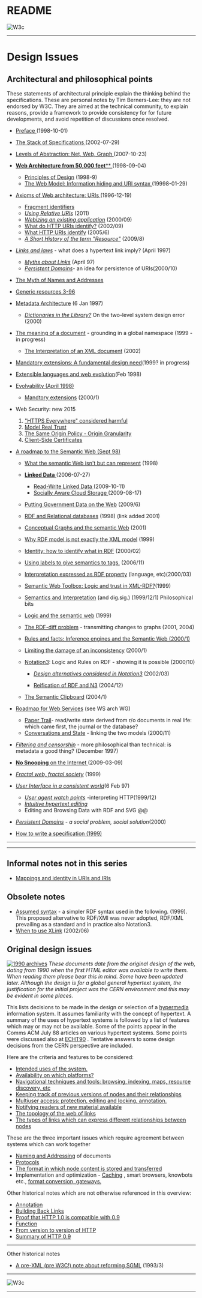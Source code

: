 # README


![W3c](https://www.w3.org/Icons/WWW/w3c_home.gif)

* * *

#  Design Issues

##  Architectural and philosophical points

These statements of architectural principle explain the thinking behind the
specifications. These are personal notes by Tim Berners-Lee: they are not
endorsed by W3C. They are aimed at the technical community, to explain
reasons, provide a framework to provide consistency for for future
developments, and avoid repetition of discussions once resolved.

  * [ Preface ](Preface.html.md) (1998-10-01) 
  * [ The Stack of Specifications ](Stack.html.md) (2002-07-29) 
  * [ Levels of Abstraction: Net, Web, Graph  ](Abstractions.html.md) (2007-10-23) 
  * [ **Web Architecture from 50,000 feet**** ](Architecture.html.md) (1998-09-04) 
    * [ Principles of Design](Principles.html.md) (1998-9) 
    * [ The Web Model: Information hiding and URI syntax ](Model.html.md) (19998-01-29) 
  * [ Axioms of Web architecture: URIs ](Axioms.html.md) (1996-12-19) 

    * [Fragment identifiers](Fragment.html.md)
    * [_Using Relative URIs_](Relative) (2011) 
    * [_Webizing an existing application_](Webize.html.md) (2000/09) 
    * [What do HTTP URIs identify?](HTTP-URI.html.md) (2002/09) 
    * [What HTTP URIs identify](HTTP-URI2.html.md) (2005/6) 
    * [_A Short History of the term "Resource"_](TermResource.html.md) (2009/8) 
  * [_Links and laws_](LinkLaw.html.md) \- what does a hypertext link imply? (April 1997) 
    * [_Myths about Links_](LinkMyths.html.md) (April 97) 
    * [_Persistent Domains_](PersistentDomains)\- an idea for persistence of URIs(2000/10) 
  * [The Myth of Names and Addresses](NameMyth.html.md)
  * [Generic resources 3-96](Generic.html.md)
  * [Metadata Architecture](Metadata.html.md) (6 Jan 1997) 
    * _[Dictionaries in the Library?](NamespacesAreResources.html.md)_ On the two-level system design error (2000) 
  * [The meaning of a document](Meaning.html.md) \- grounding in a global namespace (1999 - in progress) 
    * [The Interpretation of an XML document](XML) (2002)
  * [Mandatory extensions: A fundamental design need](Mandatory.html.md)(1999? in progress) 
  * [Extensible languages and web evolution](Extensible.html.md)(Feb 1998) 
  * [Evolvability (April 1998)](Evolution.html.md)
    * [Mandtory extensions](Mandatory.html.md) (2000/1) 
  * Web Security: new 2015
    1. ["HTTPS Everywhere" considered harmful](Security-NotTheS.html.md)
    2. [Model Real Trust](Security-ModelTrust.html.md)
    3. [The Same Origin Policy - Origin Granularity](Security-Origin.html.md)
    4. [Client-Side Certificates](Security-ClientCerts.html.md)
  * [A roadmap to the Semantic Web (Sept 98)](Semantic.html.md)
    * [What the semantic Web isn't but can represent](RDFnot.html.md) (1998) 
    * [ **Linked Data** ](LinkedData.html.md) (2006-07-27) 

      * [ Read-Write Linked Data ](ReadWriteLinkedData.html.md) (2009-10-11) 
      * [ Socially Aware Cloud Storage ](CloudStorage.html.md) (2009-08-17) 
    * [Putting Government Data on the Web](GovData.html.md) (2009/6) 
    * [RDF and Relational databases](RDB-RDF.html.md) (1998) (link added 2001) 
    * [Conceptual Graphs and the semantic Web](CG.html.md) (2001) 
    * [Why RDF model is not exactly the XML model](RDF-XML.html.md) (1999) 
    * [Identity: how to identify what in RDF](Identity.html.md) (2000/02) 
    * [Using labels to give semantics to tags.](TagLabel.html.md) (2006/11) 
    * [Interpretation expressed as RDF property](InterpretationProperties.html.md) (language, etc)(2000/03) 
    * [Semantic Web Toolbox: Logic and trust in XML-RDF?](Toolbox.html.md)(1999) 
    * [Semantics and Interpretation](Interpretation.html.md) (and dig.sig.) (1999/12/1) Philosophical bits 
    * [Logic and the semantic web](Logic.html.md) (1999) 
    * [The RDF-diff problem](Diff) \- transmitting changes to graphs (2001, 2004) 
    * [Rules and facts: Inference engines and the Semantic Web (2000/1)](Rules.html.md)
    * [Limiting the damage of an inconsistency](Inconsistent.html.md) (2000/1) 
    * [Notation3](Notation3.html.md): Logic and Rules on RDF - showing it is possible (2000/10) 
      * _[Design alternatives considered in Notation3](N3Alternatives)_ (2002/03) 

      * [Reification of RDF and N3](Reify.html.md) (2004/12)

    * [The Semantic Clipboard](SemanticClipboard) (2004/1) 
  * [Roadmap for Web Services](WebServices.html.md) (see WS arch WG) 
    * [Paper Trail](PaperTrail.html.md)\- read/write state derived from r/o documents in real life: which came first, the journal or the database? 
    * [Conversations and State](Conversations) \- linking the two models (2000/11) 
  * [_Filtering and censorship_](Filtering.html.md) \- more philosophical than technical: is metadata a good thing? (December 1997) 
  * [ **No Snooping** on the Internet ](NoSnooping.html.md) (2009-03-09) 
  * [_Fractal web, fractal society_](Fractal.html.md) (1999) 
  * [_User Interface in a consistent world_](UI.html.md)(6 Feb 97) 
    * [_User agent watch points_](UserAgent.html.md) -interpreting HTTP(1999/12) 
    * [_Intuitive hypertext editing_](Editor.html.md)
    * Editing and Browsing Data with RDF and SVG @@ 
  * [_Persistent Domains_](PersistentDomains.html.md) _\- a social problem, social solution_(2000) 
  * [How to write a specification (1999)](../1999/09/specification.html.md)

  
---  
  
* * *

##  Informal notes not in this series

  * [Mappings and identity in URIs and IRIs](http://www.w3.org/2003/04/iri.html.md)

##  Obsolete notes

  * [Assumed syntax](Syntax.html.md) \- a simpler RDF syntax used in the following. (1999). This proposed altervative to RDF/XMl was never adopted, RDF/XML prevailing as a standard and in practice also Notation3. 
  * [When to use XLink](Xlink.html.md) (2002/06) 

##  Original design issues

[![1990 archives](https://www.w3.org/Icons/WWW/arch1990)](https://www.w3.org/DesignIssues/OldDocs.html) _These documents date
from the original design of the web, dating from 1990 when the first HTML
editor was available to write them. When reading them please bear this in
mind. Some have been updated later. Although the design is for a global
general hypertext system, the justification for the initial project was the
CERN environment and this may be evident in some places._

This lists decisions to be made in the design or selection of a
[hypermedia](https://www.w3.org/WhatIs.html) information system. It assumes familiarity with
the concept of hypertext. A summary of the uses of hypertext systems is
followed by a list of features which may or may not be available. Some of the
points appear in the Comms ACM July 88 articles on various hypertext systems.
Some points were discussed also at [ECHT90](https://www.w3.org/Conferences/ECHT90/Points.html) .
Tentative answers to some design decisions from the CERN perspective are
included.

Here are the criteria and features to be considered:

  * [Intended uses of the system.](Uses.html.md)
  * [Availability on which platforms?](Availability.html.md)
  * [Navigational techniques and tools: browsing, indexing, maps, resource discovery, etc](Navigation.html.md)
  * [Keeping track of previous versions of nodes and their relationships](Versioning.html.md)
  * [Multiuser access: protection, editing and locking, annotation.](Multiuser.html.md)
  * [Notifying readers of new material available](Notification.html.md)
  * [The topology of the web of links](Topology.html.md)
  * [The types of links which can express different relationships between nodes](LinkTypes.html.md)

These are the three important issues which require agreement between systems
which can work together

  * [Naming and Addressing](Naming.html.md) of documents 
  * [Protocols](../Protocols/RelevantProtocols.html.md)
  * [The format in which node content is stored and transferred](Formats.html.md)
  * Implementation and optimization - [Caching](Caching.html.md) , smart browsers, knowbots etc., [format conversion, gateways.](Formats.html#4)

Other historical notes which are not otherwise referenced in this overview:

  * [Annotation](https://www.w3.org/DesignIssues/Annotation)
  * [Building Back Links](https://www.w3.org/DesignIssues/BuildingBackLinks)
  * [Proof that HTTP 1.0 is compatible with 0.9](https://www.w3.org/DesignIssues/CompatibleProof)
  * [Function](Function.html.md)
  * [From version to version of HTTP](ProtocolVersions.html.md)
  * [Summary of HTTP 0.9](HTTP0.9Summary.html.md)

  
---  
  
Other historical notes

  * [A pre-XML (pre W3C!) note about reforming SGML](https://www.w3.org/MarkUp/SGML/TimComments.html) (1993/3) 

* * *

![W3c](https://www.w3.org/Icons/WWW/w3c_home.gif)

---




